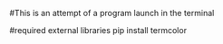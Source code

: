 #This is an attempt of a program launch in the terminal


#required external libraries
pip install termcolor
